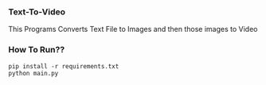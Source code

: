 
### Text-To-Video
This Programs Converts Text File to Images and then those images to Video

### How To Run??
    pip install -r requirements.txt
    python main.py
